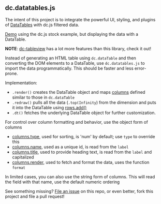 ## dc.datatables.js

The intent of this project is to integrate the powerful UI, styling, and plugins of
[DataTables](https://datatables.net/) with dc.js filtered data.

[Demo](https://dc-js.github.io/dc.datatables.js/) using the dc.js stock example, but displaying the
data with a DataTable.

**NOTE**: [dc-tableview](https://github.com/karenpommeroy/dc-tableview) has a lot more features than
this library, check it out!

Instead of generating an HTML table using `dc.dataTable` and then converting the DOM elements to a
DataTable, use `dc.datatables.js` to import the data programmatically. This should be faster and
less error-prone.

Implementation:

* `.render()` creates the DataTable object and maps
  [columns](https://dc-js.github.io/dc.js/docs/html/dc.dataTable.html#columns__anchor) defined
  similar to those in `dc.dataTable`
* `.redraw()` pulls all the data (`.top(Infinity`) from the dimension and puts it into the
  DataTable using [rows.add()](https://datatables.net/reference/api/rows.add())
* `.dt()` fetches the underlying DataTable object for further customization.

For control over column formatting and behavior, use the object form of columns

* [columns.type](https://datatables.net/reference/option/columns.type), used for sorting, is 'num'
  by default; use `type` to override this
* [columns.name](https://datatables.net/reference/option/columns.name), used as a unique id, is read
  from the `label`
* [columns.title](https://datatables.net/reference/option/columns.title), used to provide heading
  text, is read from the `label` and capitalized
* [columns.render](https://datatables.net/reference/option/columns.render), used to fetch and format
  the data, uses the function `format`

In limited cases, you can also use the string form of columns. This will read the field with that
name, use the default numeric ordering

See something missing? [File an issue](https://github.com/dc-js/dc.datatables.js/issues) on this
repo, or even better, fork this project and file a pull request!
